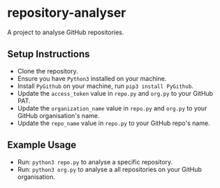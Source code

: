 # repository-analyser
A project to analyse GitHub repositories.

## Setup Instructions
- Clone the repository.
- Ensure you have ```Python3``` installed on your machine.
- Install ```PyGithub``` on your machine, run ```pip3 install PyGithub```.
- Update the ```access_token``` value in ```repo.py``` and ```org.py``` to your GitHub PAT.
- Update the ```organization_name``` value in ```repo.py``` and ```org.py``` to your GitHub organisation's name.
- Update the ```repo_name``` value in ```repo.py``` to your GitHub repo's name.

## Example Usage
- Run: ```python3 repo.py``` to analyse a specific repository.
- Run: ```python3 org.py``` to analyse a all repositories on your GitHub organisation.
